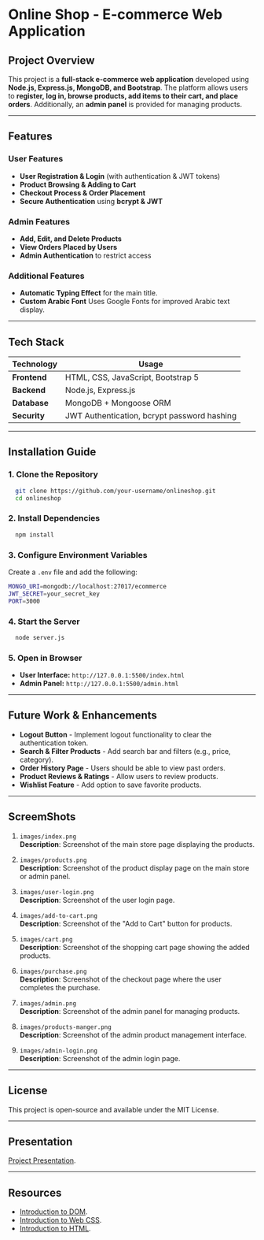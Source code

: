 # Online Shop - E-commerce Web Application

## Project Overview
This project is a **full-stack e-commerce web application** developed using **Node.js, Express.js, MongoDB, and Bootstrap**. The platform allows users to **register, log in, browse products, add items to their cart, and place orders**. Additionally, an **admin panel** is provided for managing products.

---

## Features

### User Features
- **User Registration & Login** (with authentication & JWT tokens)
- **Product Browsing & Adding to Cart**
- **Checkout Process & Order Placement**
- **Secure Authentication** using **bcrypt & JWT**

### Admin Features
- **Add, Edit, and Delete Products**
- **View Orders Placed by Users**
- **Admin Authentication** to restrict access
  
### Additional Features
- **Automatic Typing Effect** for the main title.
- **Custom Arabic Font** Uses Google Fonts for improved Arabic text display.

---

## Tech Stack

| **Technology**  | **Usage** |
|---------------|-----------|
| **Frontend** | HTML, CSS, JavaScript, Bootstrap 5 |
| **Backend**  | Node.js, Express.js |
| **Database** | MongoDB + Mongoose ORM |
| **Security** | JWT Authentication, bcrypt password hashing |

---

## Installation Guide

### 1. Clone the Repository
```sh
  git clone https://github.com/your-username/onlineshop.git
  cd onlineshop
```

### 2. Install Dependencies
```sh
  npm install
```

### 3. Configure Environment Variables
Create a `.env` file and add the following:
```sh
MONGO_URI=mongodb://localhost:27017/ecommerce
JWT_SECRET=your_secret_key
PORT=3000
```

### 4. Start the Server
```sh
  node server.js
```

### 5. Open in Browser
- **User Interface:** `http://127.0.0.1:5500/index.html`
- **Admin Panel:** `http://127.0.0.1:5500/admin.html`

---

## Future Work & Enhancements
- **Logout Button** - Implement logout functionality to clear the authentication token.  
- **Search & Filter Products** - Add search bar and filters (e.g., price, category).  
- **Order History Page** - Users should be able to view past orders.  
- **Product Reviews & Ratings** - Allow users to review products.  
- **Wishlist Feature** - Add option to save favorite products.  

---

## ScreemShots

1. `images/index.png`  
   **Description**: Screenshot of the main store page displaying the products.

2. `images/products.png`  
   **Description**: Screenshot of the product display page on the main store or admin panel.

3. `images/user-login.png`  
   **Description**: Screenshot of the user login page.

4. `images/add-to-cart.png`  
   **Description**: Screenshot of the "Add to Cart" button for products.

5. `images/cart.png`  
   **Description**: Screenshot of the shopping cart page showing the added products.

6. `images/purchase.png`  
   **Description**: Screenshot of the checkout page where the user completes the purchase.

7. `images/admin.png`  
   **Description**: Screenshot of the admin panel for managing products.

8. `images/products-manger.png`  
   **Description**: Screenshot of the admin product management interface.

9. `images/admin-login.png`  
   **Description**: Screenshot of the admin login page.
   
---

## License
This project is open-source and available under the MIT License.

---

## Presentation
[Project Presentation](https://www.canva.com/design/DAGdw1KNywk/y_Nt_MnFz4nAwhvA8EORcg/edit?utm_content=DAGdw1KNywk&utm_campaign=designshare&utm_medium=link2&utm_source=sharebutton ). 

---

## Resources
- [Introduction to DOM](https://satr.codes/course/vZLAcAzoFz/view).
- [Introduction to Web CSS](https://satr.codes/course/hNUwyBUKmF/view).
- [Introduction to HTML](https://satr.codes/course/CATspNvVjT/view). 
